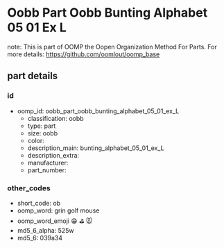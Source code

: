 # Oobb Part Oobb Bunting Alphabet 05 01 Ex L  

note: This is part of OOMP the Oopen Organization Method For Parts. For more details: https://github.com/oomlout/oomp_base

##  part details





### id
* oomp_id: oobb_part_oobb_bunting_alphabet_05_01_ex_L
  * classification: oobb
  * type: part
  * size: oobb
  * color: 
  * description_main: bunting_alphabet_05_01_ex_L
  * description_extra: 
  * manufacturer: 
  * part_number: 

### other_codes
* short_code: ob
* oomp_word: grin golf mouse
* oomp_word_emoji :grin: :golf: :mouse:
* md5_6_alpha: 525w
* md5_6: 039a34